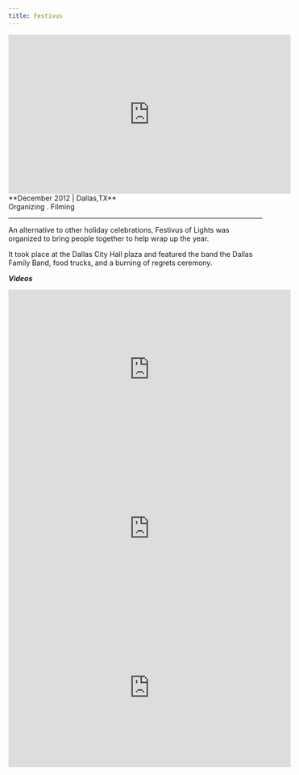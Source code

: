 ```yaml
---
title: Festivus
---
```


<iframe width="560" height="315" src="https://www.youtube.com/embed/iKemj1RKOdo" frameborder="0" allowfullscreen></iframe>
**December 2012 | Dallas,TX** <br>
Organizing . Filming <br>

---

An alternative to other holiday celebrations, Festivus of Lights was organized to bring people together to help wrap up the year.

It took place at the Dallas City Hall plaza and featured the band the Dallas Family Band, food trucks, and a burning of regrets ceremony.

***Videos***
<iframe width="560" height="315" src="https://www.youtube.com/embed/jikehbh0CwA" frameborder="0" allowfullscreen></iframe>
<iframe width="560" height="315" src="https://www.youtube.com/embed/DmSF5pjc2-I" frameborder="0" allowfullscreen></iframe>
<iframe width="560" height="315" src="https://www.youtube.com/embed/P0SUCrCE4EY" frameborder="0" allowfullscreen></iframe>
